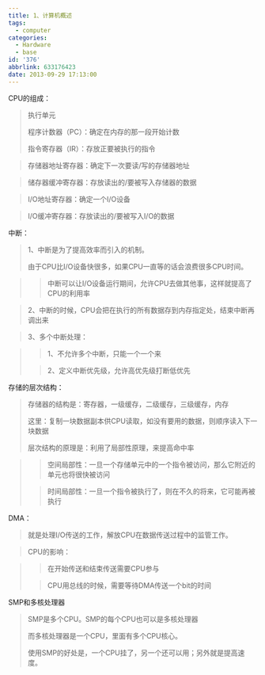 ```yaml
---
title: 1、计算机概述
tags:
  - computer
categories:
  - Hardware
  - base
id: '376'
abbrlink: 633176423
date: 2013-09-29 17:13:00
---
```


CPU的组成：

> 执行单元
> 
> 程序计数器（PC）：确定在内存的那一段开始计数
> 
> 指令寄存器（IR）：存放正要被执行的指令

> 存储器地址寄存器：确定下一次要读/写的存储器地址

> 储存器缓冲寄存器：存放读出的/要被写入存储器的数据

> I/O地址寄存器：确定一个I/O设备

> I/O缓冲寄存器：存放读出的/要被写入I/O的数据

>   

中断：

> 1、中断是为了提高效率而引入的机制。
> 
> 由于CPU比I/O设备快很多，如果CPU一直等的话会浪费很多CPU时间。

> > 中断可以让I/O设备运行期间，允许CPU去做其他事，这样就提高了CPU的利用率

> 2、中断的时候，CPU会把在执行的所有数据存到内存指定处，结束中断再调出来

> 3、多个中断处理：

> > 1、不允许多个中断，只能一个一个来
> 
> > 2、定义中断优先级，允许高优先级打断低优先

  

  

存储的层次结构：

> 存储器的结构是：寄存器，一级缓存，二级缓存，三级缓存，内存
> 
> 这里：复制一块数据副本供CPU读取，如没有要用的数据，则顺序读入下一块数据
> 
> 层次结构的原理是：利用了局部性原理，来提高命中率

> > 空间局部性：一旦一个存储单元中的一个指令被访问，那么它附近的单元也将很快被访问
> 
> > 时间局部性：一旦一个指令被执行了，则在不久的将来，它可能再被执行

>   
> 
>   

DMA：

> 就是处理I/O传送的工作，解放CPU在数据传送过程中的监管工作。

> CPU的影响：

> > 在开始传送和结束传送需要CPU参与
> 
> > CPU用总线的时候，需要等待DMA传送一个bit的时间
> 
> >   

SMP和多核处理器

> SMP是多个CPU。SMP的每个CPU也可以是多核处理器
> 
> 而多核处理器是一个CPU，里面有多个CPU核心。
> 
> 使用SMP的好处是，一个CPU挂了，另一个还可以用；另外就是提高速度。

  

> >   
> 
>